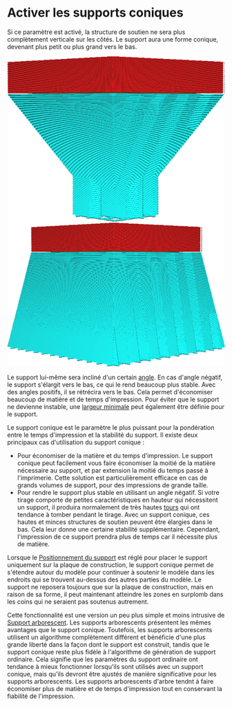 Activer les supports coniques
====
Si ce paramètre est activé, la structure de soutien ne sera plus complètement verticale sur les côtés. Le support aura une forme conique, devenant plus petit ou plus grand vers le bas.

![Le support devient plus petit vers le bas](../../../articles/images/support_conical_enabled.png)
![Le support s'agrandit vers le bas](../../../articles/images/support_conical_angle_neg10.png)

Le support lui-même sera incliné d'un certain [angle](support_conical_angle.md). En cas d'angle négatif, le support s'élargit vers le bas, ce qui le rend beaucoup plus stable. Avec des angles positifs, il se rétrécira vers le bas. Cela permet d'économiser beaucoup de matière et de temps d'impression. Pour éviter que le support ne devienne instable, une [largeur minimale](support_conical_min_width.md) peut également être définie pour le support.

Le support conique est le paramètre le plus puissant pour la pondération entre le temps d'impression et la stabilité du support. Il existe deux principaux cas d'utilisation du support conique :
* Pour économiser de la matière et du temps d'impression. Le support conique peut facilement vous faire économiser la moitié de la matière nécessaire au support, et par extension la moitié du temps passé à l'imprimerie. Cette solution est particulièrement efficace en cas de grands volumes de support, pour des impressions de grande taille.
* Pour rendre le support plus stable en utilisant un angle négatif. Si votre tirage comporte de petites caractéristiques en hauteur qui nécessitent un support, il produira normalement de très hautes [tours](../support/support_use_towers.md) qui ont tendance à tomber pendant le tirage. Avec un support conique, ces hautes et minces structures de soutien peuvent être élargies dans le bas. Cela leur donne une certaine stabilité supplémentaire. Cependant, l'impression de ce support prendra plus de temps car il nécessite plus de matière.

Lorsque le [Positionnement du support](../support/support_type.md) est réglé pour placer le support uniquement sur la plaque de construction, le support conique permet de s'étendre autour du modèle pour continuer à soutenir le modèle dans les endroits qui se trouvent au-dessus des autres parties du modèle. Le support ne reposera toujours que sur la plaque de construction, mais en raison de sa forme, il peut maintenant atteindre les zones en surplomb dans les coins qui ne seraient pas soutenus autrement.

Cette fonctionnalité est une version un peu plus simple et moins intrusive de <!--if cura_version >= 4.7-->[Support arborescent](../support/support_structure.md)<!--endif--><!--if cura_version < 4.7:[Support arborescent](support_tree_enable.md)-->. Les supports arborescents présentent les mêmes avantages que le support conique. Toutefois, les supports arborescents utilisent un algorithme complètement différent et bénéficie d'une plus grande liberté dans la façon dont le support est construit, tandis que le support conique reste plus fidèle à l'algorithme de génération de support ordinaire. Cela signifie que les paramètres du support ordinaire ont tendance à mieux fonctionner lorsqu'ils sont utilisés avec un support conique, mais qu'ils devront être ajustés de manière significative pour les supports arborescents. Les supports arborescents d'arbre tendnt à faire économiser plus de matière et de temps d'impression tout en conservant la fiabilité de l'impression.
